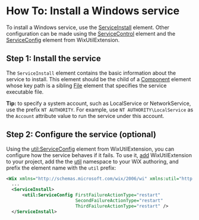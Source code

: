 # How To: Install a Windows service

To install a Windows service, use the [ServiceInstall](./../../xsd/wix/serviceinstall.md) 
element. Other configuration can be made using the 
[ServiceControl](./../../xsd/wix/servicecontrol.md) element and the 
[ServiceConfig](./../../xsd/util/serviceconfig.md) element from WixUtilExtension.

## Step 1: Install the service

The `ServiceInstall` element contains the basic information about the service to install.
This element should be the child of a [Component](./../../xsd/wix/component.md) element
whose key path is a sibling [File](./../../xsd/wix/file.md) element that specifies the 
service executable file.

**Tip:** to specify a system account, such as LocalService or NetworkService, use the prefix 
`NT AUTHORITY`. For example, use `NT AUTHORITY\LocalService` as the `Account` attribute value
to run the service under this account.

## Step 2: Configure the service (optional)

Using the [util:ServiceConfig](./../../xsd/util/serviceconfig.md) element from WixUtilExtension, 
you can configure how the service behaves if it fails. To use it,
[add](extension_usage_introduction.md) WixUtilExtension to your project, add the 
the [util](./../../xsd/util/index.md) namespace to your WiX authoring,
and prefix the element name with the `util` prefix:

```xml
<Wix xmlns="http://schemas.microsoft.com/wix/2006/wi" xmlns:util="http://schemas.microsoft.com/wix/UtilExtension">
  ...
  <ServiceInstall>
      <util:ServiceConfig FirstFailureActionType="restart"
                          SecondFailureActionType="restart"
                          ThirdFailureActionType="restart" /> 
  </ServiceInstall>
```
